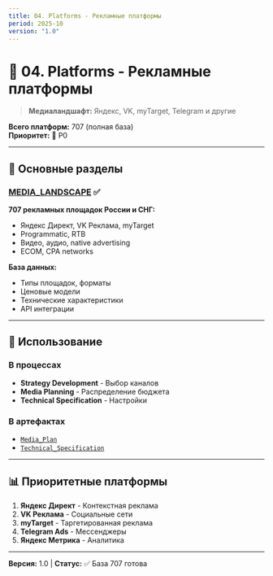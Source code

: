 ```yaml
---
title: 04. Platforms - Рекламные платформы
period: 2025-10
version: "1.0"
---
```


# 📱 04. Platforms - Рекламные платформы

> **Медиаландшафт:** Яндекс, VK, myTarget, Telegram и другие

**Всего платформ:** 707 (полная база)  
**Приоритет:** 🔴 P0

---

## 📁 Основные разделы

### [MEDIA_LANDSCAPE](./MEDIA_LANDSCAPE/) ✅
**707 рекламных площадок России и СНГ:**
- Яндекс Директ, VK Реклама, myTarget
- Programmatic, RTB
- Видео, аудио, native advertising
- ECOM, CPA networks

**База данных:**
- Типы площадок, форматы
- Ценовые модели
- Технические характеристики
- API интеграции

---

## 🔗 Использование

### В процессах
- **Strategy Development** - Выбор каналов
- **Media Planning** - Распределение бюджета
- **Technical Specification** - Настройки

### В артефактах
- [`Media_Plan`](../02_ARTIFACTS/Media_Plan/)
- [`Technical_Specification`](../02_ARTIFACTS/Technical_Specification/)

---

## 📊 Приоритетные платформы

1. **Яндекс Директ** - Контекстная реклама
2. **VK Реклама** - Социальные сети
3. **myTarget** - Таргетированная реклама
4. **Telegram Ads** - Мессенджеры
5. **Яндекс Метрика** - Аналитика

---

**Версия:** 1.0 | **Статус:** ✅ База 707 готова

